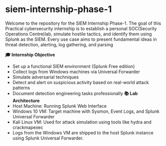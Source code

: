# siem-internship-phase-1
Welcome to the repository for the SIEM Internship Phase-1.
The goal of this Practical cybersecurity internship is to establish a personal SOC(Security Operations Centre)lab, simulate hostile tactics, and identify them using Splunk as the SIEM. Every use case aims to present fundamental ideas in threat detection, alerting, log gathering, and parsing


**🎓 Internship Objective**
- Set up a functional SIEM environment (Splunk Free edition)
- Collect logs from Windows machines via Universal Forwarder
- Simulate adversarial techniques
- Detect and alert on suspicious activity based on real-world attack patterns
- Document detection engineering tasks professionally
**📚 Lab Architecture**
- Host Machine: Running Splunk Web Interface
- Windows 10 VM: Target machine with Sysmon, Event Logs, and Splunk Universal Forwarder
- Kali Linux VM: Used for attack simulation using tools like hydra and crackmapexec
- Logs from the Windows VM are shipped to the host Splunk instance using Splunk Universal Forwarder.







